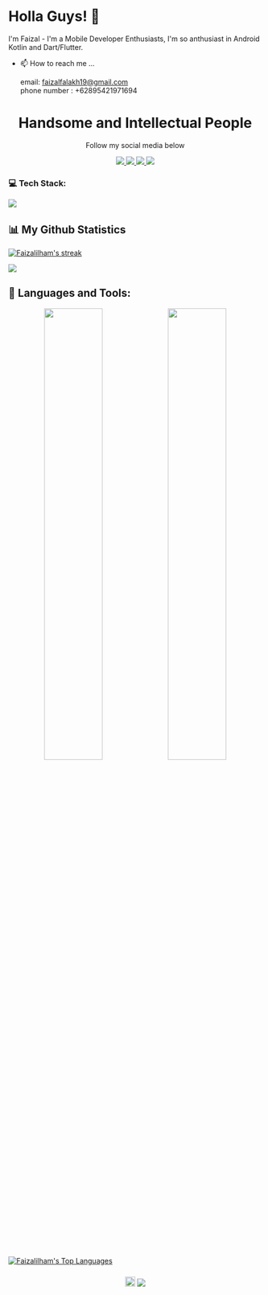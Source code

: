 # Holla Guys! 👋
I'm Faizal - I'm a Mobile Developer Enthusiasts, I'm so anthusiast in Android Kotlin and Dart/Flutter.
- 📫 How to reach me ...
  
     email: faizalfalakh19@gmail.com<br>
     phone number : +62895421971694

<h1 align='center'>
  Handsome and Intellectual People
</h1>

<p align='center'>
 Follow my social media below
</p>

<p align='center'>
 
  <a href="https://instagram.com/faizalfalakh">
    <img src="https://img.shields.io/badge/instagram-%23E4405F.svg?&style=for-the-badge&logo=instagram&logoColor=white" />        
  </a>
 <a href="https://linkedin.com/in/faizalilham">
   <img src="https://img.shields.io/badge/linkedin-1877F2?style=for-the-badge&logo=linkedin&logoColor=white"/>
 </a>
 <a href="https://github.com/Faizalilham">
   <img src="https://img.shields.io/badge/GitHub-100000?style=for-the-badge&logo=github&logoColor=white"/>
 </a>
 <a href="https://faizalilham.vercel.app/">
   <img src="https://img.shields.io/badge/Portofolio-1DA1F2?style=for-the-badge&logo=folder&logoColor=white"/>
 </a>
  
</p>

### 💻 Tech Stack:
<a href="#">
    <img src="https://skillicons.dev/icons?i=kotlin,dart,flutter,firebase,androidstudio,vscode,postman,git,github&theme=dark" />
  </a>

## 📊 My Github Statistics

<a href="https://github.com/Faizalilham">
<img alt="Faizalilham's streak" src="https://github-readme-streak-stats.herokuapp.com/?user=Faizalilham&show_icons=true&count_private=true&theme=react&hide_border=true&bg_color=0D1117"/>
</a>


![](http://github-profile-summary-cards.vercel.app/api/cards/stats?username=Faizalilham&theme=solarized_dark)

<!-- ## Github Profile Summary Card
![](http://github-profile-summary-cards.vercel.app/api/cards/profile-details?username=kareem96&theme=solarized_dark) -->



## 🚀 Languages and Tools:

<p align="center">
<img width="48%" src="http://github-profile-summary-cards.vercel.app/api/cards/repos-per-language?username=Faizalilham&theme=solarized_dark" />
<img width="48%" src="http://github-profile-summary-cards.vercel.app/api/cards/most-commit-language?username=Faizalilham&theme=solarized_dark" />
</p>

<a href="https://github.com/Faizalilham">
<img alt="Faizalilham's Top Languages" src="https://github-readme-stats.vercel.app/api/top-langs/?username=Faizalilham&langs_count=8&count_private=true&layout=compact&theme=react&hide_border=true&bg_color=0D1117" />
</a>

<h3  align='center'>
 <img src="https://raw.githubusercontent.com/MartinHeinz/MartinHeinz/master/wave.gif" width="20px" > 
 
<a href="https://github.com/Faizalilham">
    <img src="https://komarev.com/ghpvc/?username=Faizalilham">
</a>

